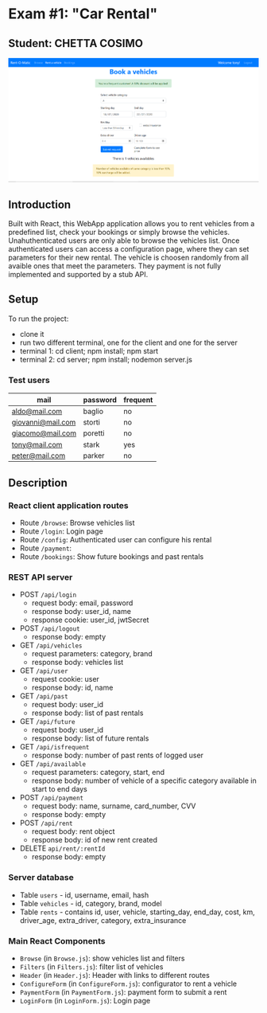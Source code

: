 # Exam #1: "Car Rental"
## Student: CHETTA COSIMO 


![Screenshot](./img/configurator.PNG)

## Introduction

Built with React, this WebApp application allows you to rent vehicles
from a predefined list, check your bookings or simply browse the vehicles.
Unahuthenticated users are only able to browse the vehicles list. 
Once authenticated users can access a configuration page, where they
can set parameters for their new rental. The vehicle is choosen randomly
from all avaible ones that meet the parameters.
They payment is not fully implemented and supported by a stub API.


## Setup
To run the project:

- clone it
- run two different terminal, one for the client and one for the server
- terminal 1: cd client; npm install; npm start
- terminal 2: cd server; npm install; nodemon server.js


### Test users

| mail | password | frequent |
| ----------------- | ------- | --- |
| aldo@mail.com     | baglio  | no  |
| giovanni@mail.com | storti  | no  |
| giacomo@mail.com  | poretti | no  |
| tony@mail.com     | stark   | yes |
| peter@mail.com    | parker  | no  |

## Description

### React client application routes

- Route `/browse`: Browse vehicles list
- Route `/login`: Login page
- Route `/config`: Authenticated user can configure his rental
- Route `/payment`: 
- Route `/bookings`: Show future bookings and past rentals

### REST API server

- POST `/api/login`
  - request body: email, password
  - response body: user_id, name
  - response cookie: user_id, jwtSecret
- POST `/api/logout`
  - response body: empty
- GET `/api/vehicles`
  - request parameters: category, brand
  - response body: vehicles list
- GET `/api/user`
  - request cookie: user
  - response body: id, name
- GET `/api/past`
  - request body: user_id
  - response body: list of past rentals
- GET `/api/future`
  - request body: user_id
  - response body: list of future rentals
- GET `/api/isfrequent`
  - response body: number of past rents of logged user
- GET `/api/available`
  - request parameters: category, start, end
  - response body: number of vehicle of a specific category available in start to end days
- POST `/api/payment`
  - request body: name, surname, card_number, CVV
  - response body: empty
- POST `/api/rent`
  - request body: rent object
  - response body: id of new rent created
- DELETE `api/rent/:rentId`
  - response body: empty


### Server database

- Table `users` - id, username, email, hash
- Table `vehicles` - id, category, brand, model
- Table `rents` - contains id, user, vehicle, starting_day, end_day, cost, km, driver_age, extra_driver, category, extra_insurance

### Main React Components

- `Browse` (in `Browse.js`): show vehicles list and filters
- `Filters` (in `Filters.js`): filter list of vehicles
- `Header` (in `Header.js`): Header with links to different routes
- `ConfigureForm` (in `ConfigureForm.js`): configurator to rent a vehicle
- `PaymentForm` (in `PaymentForm.js`): payment form to submit a rent
- `LoginForm` (in `LoginForm.js`): Login page



